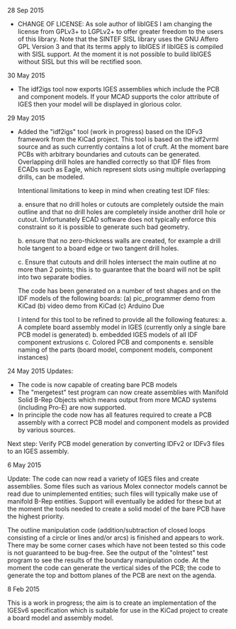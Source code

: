 28 Sep 2015
  + CHANGE OF LICENSE:
    As sole author of libIGES I am changing the license from
    GPLv3+ to LGPLv2+ to offer greater freedom to the users
    of this library.  Note that the SINTEF SISL library uses
    the GNU Affero GPL Version 3 and that its terms apply to
    libIGES if libIGES is compiled with SISL support. At the
    moment it is not possible to build libIGES without SISL
    but this will be rectified soon.
    
30 May 2015
  + The idf2igs tool now exports IGES assemblies which
    include the PCB and component models. If your MCAD
    supports the color attribute of IGES then your
    model will be displayed in glorious color.

29 May 2015
  + Added the "idf2igs" tool (work in progress) based on
    the IDFv3 framework from the KiCad project.
    This tool is based on the idf2vrml source and as
    such currently contains a lot of cruft. At the moment
    bare PCBs with arbitrary boundaries and cutouts can be
    generated. Overlapping drill holes are handled correctly
    so that IDF files from ECADs such as Eagle, which
    represent slots using multiple overlapping drills,
    can be modeled.

    Intentional limitations to keep in mind when creating
    test IDF files:

    a. ensure that no drill holes or cutouts are completely
    outside the main outline and that no drill holes are
    completely inside another drill hole or cutout.
    Unfortunately ECAD software does not typically enforce
    this constraint so it is possible to generate such
    bad geometry.

    b. ensure that no zero-thickness walls are created,
    for example a drill hole tangent to a board edge or
    two tangent drill holes.

    c. Ensure that cutouts and drill holes intersect the
    main outline at no more than 2 points; this is to
    guarantee that the board will not be split into two
    separate bodies.

    The code has been generated on a number of test shapes
    and on the IDF models of the following boards:
    (a) pic_programmer demo from KiCad
    (b) video demo from KiCad
    (c) Arduino Due

    I intend for this tool to be refined to provide all
    the following features:
    a. A complete board assembly model in IGES
       (currently only a single bare PCB model is generated)
    b. embedded IGES models of all IDF component extrusions
    c. Colored PCB and components
    e. sensible naming of the parts (board model, component
       models, component instances)

24 May 2015
Updates:
  + The code is now capable of creating bare PCB models
  + The "mergetest" test program can now create assemblies
    with Manifold Solid B-Rep Objects which means output
    from more MCAD systems (including Pro-E) are now
    supported.
  + In principle the code now has all features required
    to create a PCB assembly with a correct PCB model
    and component models as provided by various sources.

  Next step: Verify PCB model generation by converting
  IDFv2 or IDFv3 files to an IGES assembly.

6 May 2015

Update: The code can now read a variety of IGES files and create
assemblies. Some files such as various Molex connector models
cannot be read due to unimplemented entities; such files will
typically make use of manifold B-Rep entities. Support will
eventually be added for these but at the moment the tools needed
to create a solid model of the bare PCB have the highest priority.

The outline manipulation code (addition/subtraction of closed
loops consisting of a circle or lines and/or arcs) is finished
and appears to work. There may be some corner cases which have
not been tested so this code is not guaranteed to be bug-free.
See the output of the "olntest" test program to see the results
of the boundary manipulation code. At the moment the code can
generate the vertical sides of the PCB; the code to generate
the top and bottom planes of the PCB are next on the agenda.

8 Feb 2015

This is a work in progress; the aim is to create an implementation
of the IGESv6 specification which is suitable for use in the KiCad
project to create a board model and assembly model.

